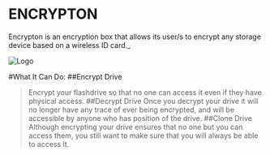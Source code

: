 # ENCRYPTON
Encrypton is an encryption box that allows its user/s to encrypt any storage device based on a wireless ID card._

![Logo](https://raw.githubusercontent.com/lennymelnik/encrypton/master/Logos/4x/Asset%203%404x.png)


#What It Can Do:
##Encrypt Drive
> Encrypt your flashdrive so that no one can access it even if they have physical access.
##Decrypt Drive
> Once you decrypt your drive it will no longer have any trace of ever being encrypted, and will be accessible by anyone who has position of the drive.
##Clone Drive
>Although encrypting your drive ensures that no one but you can access them, you still want to make sure that you will always be able to access it.